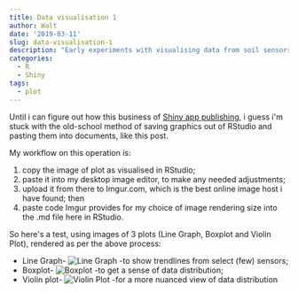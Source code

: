 ```yaml
---
title: Data visualisation 1
author: Walt
date: '2019-03-11'
slug: data-visualisation-1
description: "Early experiments with visualising data from soil sensors in R Studio"
categories:
  - R
  - Shiny
tags:
  - plot
---
```

Until i can figure out how this business of [Shiny app publishing](https://ludwa6.netlify.com/2019/03/10/shiny-app-publishing/), i guess i'm stuck with the old-school method of saving graphics out of RStudio and pasting them into documents, like this post.

My workflow on this operation is:

1. copy the image of plot as visualised in RStudio;
2. paste it into my desktop image editor, to make any needed adjustments;
3. upload it from there to Imgur.com, which is the best online image host i have found; then
4. paste code Imgur provides for my choice of image rendering size into the .md file here in RStudio.

So here's a test, using images of 3 plots (Line Graph, Boxplot and Violin Plot), rendered as per the above process:

- Line Graph- ![Line Graph](https://i.imgur.com/nEZ1sKT.png) -to show trendlines from select (few) sensors;
- Boxplot- ![Boxplot](/post/2019-03-11-data-visualisation-1_files/BoxPlot.png) -to get a sense of data distribution;
- Violin plot- ![Violin Plot](/post/2019-03-11-data-visualisation-1_files/ViolinPlot.png) -for a more nuanced view of data distribution

<!--- Yet these representations fail to do justice to the reality on the ground, i.e.:

Check out the 1st flower on this ![Paulownia tomentosa](https://i.imgur.com/n3nrE4m.jpg) i planted just a few weeks ago -just a bare pole, when it came from local nursery.

PS: Oops! it seems that external links (to Imgur) employed above (i.e. "Line Graphs" and "Paulownia tomentosa") did not work... So i'm trying the  "Addins: Insert Image" command on "Boxplot" and "Violin Plot" images above, with mixed results: images showed up fine, but the link text did not.  
Let's try this on a larger image: here again is ![Paulownia tomentosa](/post/2019-03-11-data-visualisation-1_files/IMG_2627.JPG)
--->
